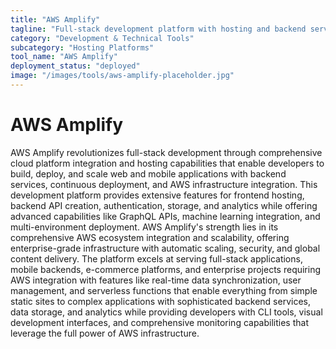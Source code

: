 ```yaml
---
title: "AWS Amplify"
tagline: "Full-stack development platform with hosting and backend services"
category: "Development & Technical Tools"
subcategory: "Hosting Platforms"
tool_name: "AWS Amplify"
deployment_status: "deployed"
image: "/images/tools/aws-amplify-placeholder.jpg"
---
```


# AWS Amplify

AWS Amplify revolutionizes full-stack development through comprehensive cloud platform integration and hosting capabilities that enable developers to build, deploy, and scale web and mobile applications with backend services, continuous deployment, and AWS infrastructure integration. This development platform provides extensive features for frontend hosting, backend API creation, authentication, storage, and analytics while offering advanced capabilities like GraphQL APIs, machine learning integration, and multi-environment deployment. AWS Amplify's strength lies in its comprehensive AWS ecosystem integration and scalability, offering enterprise-grade infrastructure with automatic scaling, security, and global content delivery. The platform excels at serving full-stack applications, mobile backends, e-commerce platforms, and enterprise projects requiring AWS integration with features like real-time data synchronization, user management, and serverless functions that enable everything from simple static sites to complex applications with sophisticated backend services, data storage, and analytics while providing developers with CLI tools, visual development interfaces, and comprehensive monitoring capabilities that leverage the full power of AWS infrastructure.